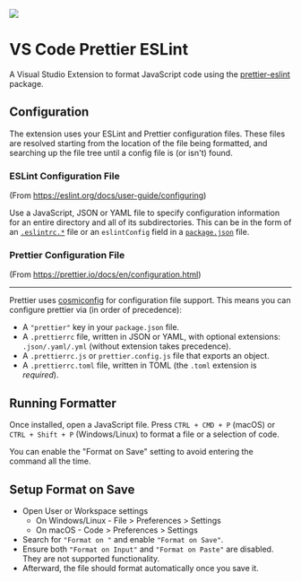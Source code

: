 
![](https://gitlab.com/idahogurl/vs-code-prettier-eslint/-/raw/5efc268af7132a8bdba50843386b007cca0d7794/icon.png)

# VS Code Prettier ESLint

A  Visual Studio Extension to format JavaScript code using the [prettier-eslint](https://github.com/prettier/prettier-eslint) package.

## Configuration
The extension uses your ESLint and Prettier configuration files. These files are resolved starting from the location of the file being formatted, and searching up the file tree until a config file is (or isn't) found.

### ESLint Configuration File
(From https://eslint.org/docs/user-guide/configuring)

Use a JavaScript, JSON or YAML file to specify configuration information for an entire directory and all of its subdirectories. This can be in the form of an [`.eslintrc.*`](https://eslint.org/docs/user-guide/configuring#configuration-file-formats) file or an `eslintConfig` field in a [`package.json`](https://docs.npmjs.com/files/package.json) file.

  ### Prettier Configuration File
 (From https://prettier.io/docs/en/configuration.html)

---  
Prettier uses [cosmiconfig](https://github.com/davidtheclark/cosmiconfig) for configuration file support. This means you can configure prettier via (in order of precedence):

- A `"prettier"` key in your `package.json` file.
- A `.prettierrc` file, written in JSON or YAML, with optional extensions: `.json/.yaml/.yml` (without extension takes precedence).
- A `.prettierrc.js` or `prettier.config.js` file that exports an object.
- A `.prettierrc.toml` file, written in TOML (the `.toml` extension is _required_).

## Running Formatter

Once installed, open a JavaScript file. Press `CTRL + CMD + P` (macOS) or `CTRL + Shift + P` (Windows/Linux) to format a file or a selection of code.

  You can enable the "Format on Save" setting to avoid entering the command all the time.

## Setup Format on Save  

- Open User or Workspace settings
  - On Windows/Linux - File > Preferences > Settings
  - On macOS - Code > Preferences > Settings  
- Search for `"Format on "` and enable `"Format on Save"`.
- Ensure both `"Format on Input"` and `"Format on Paste"` are disabled. They are not supported functionality.
- Afterward, the file should format automatically once you save it.
